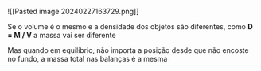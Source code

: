 ![[Pasted image 20240227163729.png]]


Se o volume é o mesmo e a densidade dos objetos são diferentes, como **D = M / V** a massa vai ser diferente

Mas quando em equilíbrio, não importa a posição desde que não encoste no fundo, a massa total nas balanças é a mesma